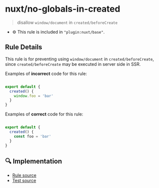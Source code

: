 # nuxt/no-globals-in-created

> disallow `window/document` in `created/beforeCreate`

- :gear: This rule is included in `"plugin:nuxt/base"`.

## Rule Details

This rule is for preventing using `window/document` in `created/beforeCreate`, since `created/beforeCreate` may be executed in server side in SSR.

Examples of **incorrect** code for this rule:

```js

export default {
  created() {
    window.foo = 'bar'
  }
}

```

Examples of **correct** code for this rule:

```js

export default {
  created() {
    const foo = 'bar'
  }
}

```

## :mag: Implementation

- [Rule source](../../lib/rules/no-globals-in-created.js)
- [Test source](../../lib/rules/__test__/no-globals-in-created.test.js)
